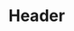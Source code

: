 <!-- TITLE: Counterattack -->
<!-- SUBTITLE: Allows you to perfectly time your counter attacks, riposting every incoming blow. -->

# Header